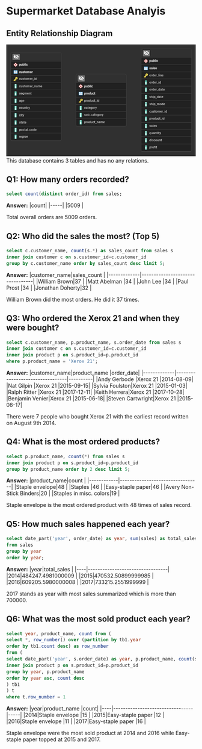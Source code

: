 # Supermarket Database Analyis

## Entity Relationship Diagram
<img width="577" alt="image" src="https://raw.githubusercontent.com/tengkumuazabs/my-portfolio/main/sql/erd%20diagram/ERD_Supermart.png">
This database contains 3 tables and has no any relations.

## Q1: How many orders recorded?
````sql
select count(distinct order_id) from sales;
````
**Answer:**
|count|
|-----|
|5009 |

Total overall orders are 5009 orders.

## Q2: Who did the sales the most? (Top 5)
````sql
select c.customer_name, count(s.*) as sales_count from sales s 
inner join customer c on s.customer_id=c.customer_id
group by c.customer_name order by sales_count desc limit 5;
````
**Answer:**
|customer_name|sales_count                      |
|-------------|---------------------------------|
|William Brown|37                               |
|Matt Abelman |34                               |
|John Lee     |34                               |
|Paul Prost   |34                               |
|Jonathan Doherty|32                               |

William Brown did the most orders. He did it 37 times.

## Q3: Who ordered the Xerox 21 and when they were bought?
````sql
select c.customer_name, p.product_name, s.order_date from sales s
inner join customer c on s.customer_id=c.customer_id
inner join product p on s.product_id=p.product_id
where p.product_name = 'Xerox 21';  
````
**Answer:**
|customer_name|product_name                     |order_date|
|-------------|---------------------------------|----------|
|Andy Gerbode |Xerox 21                         |2014-08-09|
|Nat Gilpin   |Xerox 21                         |2015-09-15|
|Sylvia Foulston|Xerox 21                         |2015-01-03|
|Ralph Ritter |Xerox 21                         |2017-12-11|
|Keith Herrera|Xerox 21                         |2017-10-28|
|Benjamin Venier|Xerox 21                         |2015-06-18|
|Steven Cartwright|Xerox 21                         |2015-08-17|

There were 7 people who bought Xerox 21 with the earliest record written on August 9th 2014.

## Q4: What is the most ordered products?
````sql
select p.product_name, count(*) from sales s
inner join product p on s.product_id=p.product_id
group by product_name order by 2 desc limit 5;
````
**Answer:**
|product_name|count                            |
|------------|---------------------------------|
|Staple envelope|48                               |
|Staples     |46                               |
|Easy-staple paper|46                               |
|Avery Non-Stick Binders|20                               |
|Staples in misc. colors|19                               |

Staple envelope is the most ordered product with 48 times of sales record.

## Q5: How much sales happened each year?
````sql
select date_part('year', order_date) as year, sum(sales) as total_sales
from sales
group by year
order by year;
````
**Answer:**
|year|total_sales                      |
|----|---------------------------------|
|2014|484247.4981000009                |
|2015|470532.50899999985               |
|2016|609205.5980000008                |
|2017|733215.2551999999                |

2017 stands as year with most sales summarized which is more than 700000.

## Q6: What was the most sold product each year?
````sql
select year, product_name, count from (
select *, row_number() over (partition by tb1.year 
order by tb1.count desc) as row_number
from (
select date_part('year', s.order_date) as year, p.product_name, count(s.product_id) from sales s
inner join product p on s.product_id=p.product_id
group by year, p.product_name
order by year asc, count desc
) tb1
) t 
where t.row_number = 1
````
**Answer:**
|year|product_name                     |count|
|----|---------------------------------|-----|
|2014|Staple envelope                  |15   |
|2015|Easy-staple paper                |12   |
|2016|Staple envelope                  |11   |
|2017|Easy-staple paper                |16   |

Staple envelope were the most sold product at 2014 and 2016 while Easy-staple paper topped at 2015 and 2017.
